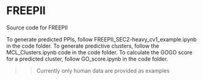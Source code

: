 # FREEPII
Source code for FREEPII

To generate predicted PPIs, follow FREEPII_SEC2-heavy_cv1_example.ipynb in the code folder.
To generate predictive clusters, follow the MCL_Clusters.ipynb code in the code folder.
To calculate the GOGO score for a predicted cluster, follow GO_score.ipynb in the code folder.

>> Currently only human data are provided as examples
